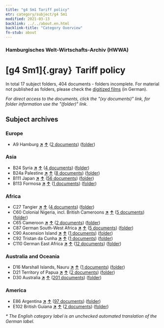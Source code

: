 ```yaml
---
title: "g4 Sm1 Tariff policy"
etr: category/subject/g4 Sm1
modified: 2021-03-13
backlink: ../../about.en.html
backlink-title: "Category Overview"
fn-stub: about
---
```


### Hamburgisches Welt-Wirtschafts-Archiv (HWWA)
# [g4 Sm1]{.gray}&#8201; Tariff policy&#160; 





In total 17 subject folders, 404 documents - folders incomplete.
For material not published as folders, please check the [digitized films](/film/h1_sh) (in German).

_For direct access to the documents, click the "(xy documents)" link, for folder information use the "(folder)" link._

## Subject archives



### Europe

- A9 Hamburg [**&nearr;**](../../../geo/i/140905/about.en.html "Hamburg (all folders)") [**&uarr;**](../../../geo/about.en.html#A9 "Country category system") (<a href="https://pm20.zbw.eu/dfgview/sh/140905,163419" title="about: Hamburg : Tariff policy" target="_blank">2 documents</a>) ([folder](../../../../folder/sh/1409xx/140905/1634xx/163419/about.en.html))

### Asia

- B24 Syria [**&nearr;**](../../../geo/i/141114/about.en.html "Syria (all folders)") [**&uarr;**](../../../geo/about.en.html#B24 "Country category system") (<a href="https://pm20.zbw.eu/dfgview/sh/141114,163419" title="about: Syria : Tariff policy" target="_blank">4 documents</a>) ([folder](../../../../folder/sh/1411xx/141114/1634xx/163419/about.en.html))
- B24a Palestine [**&nearr;**](../../../geo/i/141115/about.en.html "Palestine (all folders)") [**&uarr;**](../../../geo/about.en.html#B24a "Country category system") (<a href="https://pm20.zbw.eu/dfgview/sh/141115,163419" title="about: Palestine : Tariff policy" target="_blank">8 documents</a>) ([folder](../../../../folder/sh/1411xx/141115/1634xx/163419/about.en.html))
- B111 Japan [**&nearr;**](../../../geo/i/141272/about.en.html "Japan (all folders)") [**&uarr;**](../../../geo/about.en.html#B111 "Country category system") (<a href="https://pm20.zbw.eu/dfgview/sh/141272,163419" title="about: Japan : Tariff policy" target="_blank">56 documents</a>) ([folder](../../../../folder/sh/1412xx/141272/1634xx/163419/about.en.html))
- B113 Formosa [**&nearr;**](../../../geo/i/141274/about.en.html "Formosa (all folders)") [**&uarr;**](../../../geo/about.en.html#B113 "Country category system") (<a href="https://pm20.zbw.eu/dfgview/sh/141274,163419" title="about: Formosa : Tariff policy" target="_blank">1 documents</a>) ([folder](../../../../folder/sh/1412xx/141274/1634xx/163419/about.en.html))

### Africa

- C27 Tangier [**&nearr;**](../../../geo/i/141360/about.en.html "Tangier (all folders)") [**&uarr;**](../../../geo/about.en.html#C27 "Country category system") (<a href="https://pm20.zbw.eu/dfgview/sh/141360,163419" title="about: Tangier : Tariff policy" target="_blank">4 documents</a>) ([folder](../../../../folder/sh/1413xx/141360/1634xx/163419/about.en.html))
- C60 Colonial Nigeria, incl. British Cameroons [**&nearr;**](../../../geo/i/141409/about.en.html "Colonial Nigeria, incl. British Cameroons (all folders)") [**&uarr;**](../../../geo/about.en.html#C60 "Country category system") (<a href="https://pm20.zbw.eu/dfgview/sh/141409,163419" title="about: Colonial Nigeria, incl. British Cameroons : Tariff policy" target="_blank">5 documents</a>) ([folder](../../../../folder/sh/1414xx/141409/1634xx/163419/about.en.html))
- C65 Cameroon [**&nearr;**](../../../geo/i/141410/about.en.html "Cameroon (all folders)") [**&uarr;**](../../../geo/about.en.html#C65 "Country category system") (<a href="https://pm20.zbw.eu/dfgview/sh/141410,163419" title="about: Cameroon : Tariff policy" target="_blank">2 documents</a>) ([folder](../../../../folder/sh/1414xx/141410/1634xx/163419/about.en.html))
- C87 German South-West Africa [**&nearr;**](../../../geo/i/141450/about.en.html "German South-West Africa (all folders)") [**&uarr;**](../../../geo/about.en.html#C87 "Country category system") (<a href="https://pm20.zbw.eu/dfgview/sh/141450,163419" title="about: German South-West Africa : Tariff policy" target="_blank">5 documents</a>) ([folder](../../../../folder/sh/1414xx/141450/1634xx/163419/about.en.html))
- C90 Ascension Island [**&nearr;**](../../../geo/i/141451/about.en.html "Ascension Island (all folders)") [**&uarr;**](../../../geo/about.en.html#C90 "Country category system") (<a href="https://pm20.zbw.eu/dfgview/sh/141451,163419" title="about: Ascension Island : Tariff policy" target="_blank">1 documents</a>) ([folder](../../../../folder/sh/1414xx/141451/1634xx/163419/about.en.html))
- C92 Tristan da Cunha [**&nearr;**](../../../geo/i/141453/about.en.html "Tristan da Cunha (all folders)") [**&uarr;**](../../../geo/about.en.html#C92 "Country category system") (<a href="https://pm20.zbw.eu/dfgview/sh/141453,163419" title="about: Tristan da Cunha : Tariff policy" target="_blank">1 documents</a>) ([folder](../../../../folder/sh/1414xx/141453/1634xx/163419/about.en.html))
- C110 German East Africa [**&nearr;**](../../../geo/i/141471/about.en.html "German East Africa (all folders)") [**&uarr;**](../../../geo/about.en.html#C110 "Country category system") (<a href="https://pm20.zbw.eu/dfgview/sh/141471,163419" title="about: German East Africa : Tariff policy" target="_blank">12 documents</a>) ([folder](../../../../folder/sh/1414xx/141471/1634xx/163419/about.en.html))

### Australia and Oceania

- D16 Marshall Islands, Nauru [**&nearr;**](../../../geo/i/141616/about.en.html "Marshall Islands, Nauru (all folders)") [**&uarr;**](../../../geo/about.en.html#D16 "Country category system") (<a href="https://pm20.zbw.eu/dfgview/sh/141616,163419" title="about: Marshall Islands, Nauru : Tariff policy" target="_blank">1 documents</a>) ([folder](../../../../folder/sh/1416xx/141616/1634xx/163419/about.en.html))
- D21 Territory of Papua [**&nearr;**](../../../geo/i/141620/about.en.html "Territory of Papua (all folders)") [**&uarr;**](../../../geo/about.en.html#D21 "Country category system") (<a href="https://pm20.zbw.eu/dfgview/sh/141620,163419" title="about: Territory of Papua : Tariff policy" target="_blank">2 documents</a>) ([folder](../../../../folder/sh/1416xx/141620/1634xx/163419/about.en.html))
- D30 Australia [**&nearr;**](../../../geo/i/141621/about.en.html "Australia (all folders)") [**&uarr;**](../../../geo/about.en.html#D30 "Country category system") (<a href="https://pm20.zbw.eu/dfgview/sh/141621,163419" title="about: Australia : Tariff policy" target="_blank">201 documents</a>) ([folder](../../../../folder/sh/1416xx/141621/1634xx/163419/about.en.html))

### America

- E86 Argentina [**&nearr;**](../../../geo/i/141692/about.en.html "Argentina (all folders)") [**&uarr;**](../../../geo/about.en.html#E86 "Country category system") (<a href="https://pm20.zbw.eu/dfgview/sh/141692,163419" title="about: Argentina : Tariff policy" target="_blank">97 documents</a>) ([folder](../../../../folder/sh/1416xx/141692/1634xx/163419/about.en.html))
- E102 British Guiana [**&nearr;**](../../../geo/i/141700/about.en.html "British Guiana (all folders)") [**&uarr;**](../../../geo/about.en.html#E102 "Country category system") (<a href="https://pm20.zbw.eu/dfgview/sh/141700,163419" title="about: British Guiana : Tariff policy" target="_blank">2 documents</a>) ([folder](../../../../folder/sh/1417xx/141700/1634xx/163419/about.en.html))


_* The English category label is an unchecked automated translation of the German label._

